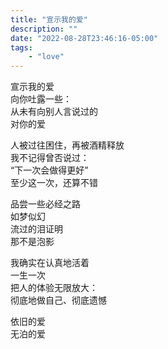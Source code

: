 ```yaml
---
title: "宣示我的爱"
description: ""
date: "2022-08-28T23:46:16-05:00"
tags: 
    - "love"
---
```

宣示我的爱\
向你吐露一些：\
从未有向别人言说过的\
对你的爱

人被过往困住，再被酒精释放\
我不记得曾否说过：\
“下一次会做得更好”\
至少这一次，还算不错

品尝一些必经之路\
如梦似幻\
流过的泪证明\
那不是泡影

我确实在认真地活着\
一生一次\
把人的体验无限放大：\
彻底地做自己、彻底遗憾

依旧的爱\
无泊的爱
